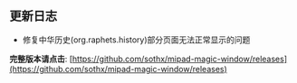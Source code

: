 ## 更新日志

- 修复中华历史(org.raphets.history)部分页面无法正常显示的问题


**完整版本请点击**: [https://github.com/sothx/mipad-magic-window/releases](https://github.com/sothx/mipad-magic-window/releases)